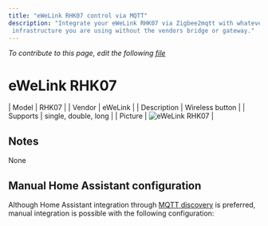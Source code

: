 ```yaml
---
title: "eWeLink RHK07 control via MQTT"
description: "Integrate your eWeLink RHK07 via Zigbee2mqtt with whatever smart home
 infrastructure you are using without the vendors bridge or gateway."
---
```


*To contribute to this page, edit the following
[file](https://github.com/Koenkk/zigbee2mqtt.io/blob/master/docs/devices/RHK07.md)*

# eWeLink RHK07

| Model | RHK07  |
| Vendor  | eWeLink  |
| Description | Wireless button |
| Supports | single, double, long |
| Picture | ![eWeLink RHK07](./assets/devices/RHK07.jpg) |

## Notes

None

## Manual Home Assistant configuration
Although Home Assistant integration through [MQTT discovery](../integration/home_assistant) is preferred,
manual integration is possible with the following configuration:
